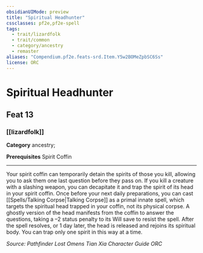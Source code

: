 ```yaml
---
obsidianUIMode: preview
title: "Spiritual Headhunter"
cssclasses: pf2e,pf2e-spell
tags:
  - trait/lizardfolk
  - trait/common
  - category/ancestry
  - remaster
aliases: "Compendium.pf2e.feats-srd.Item.Y5w2BOMeZpbSC6Ss"
license: ORC
---
```

# Spiritual Headhunter
## Feat 13
### [[lizardfolk]]

**Category** ancestry; 



**Prerequisites** Spirit Coffin
* * *
Your spirit coffin can temporarily detain the spirits of those you kill, allowing you to ask them one last question before they pass on. If you kill a creature with a slashing weapon, you can decapitate it and trap the spirit of its head in your spirit coffin. Once before your next daily preparations, you can cast [[Spells/Talking Corpse|Talking Corpse]] as a primal innate spell, which targets the spiritual head trapped in your coffin, not its physical corpse. A ghostly version of the head manifests from the coffin to answer the questions, taking a –2 status penalty to its Will save to resist the spell. After the spell resolves, or 1 day later, the head is released and rejoins its spiritual body. You can trap only one spirit in this way at a time.

*Source: Pathfinder Lost Omens Tian Xia Character Guide*
*ORC*
